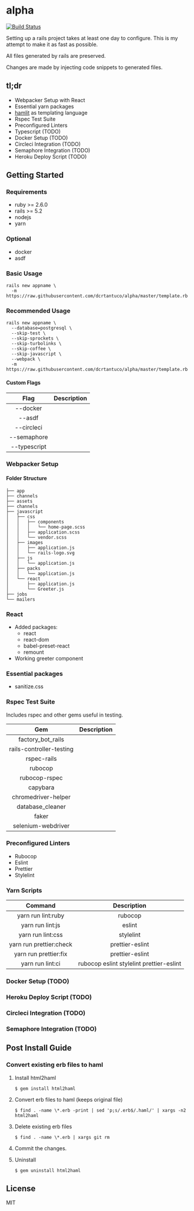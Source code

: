 # alpha

[![Build Status](https://travis-ci.org/dcrtantuco/alpha.svg?branch=master)](https://travis-ci.org/dcrtantuco/alpha)

Setting up a rails project takes at least one day to configure. This is my attempt to make it as fast as possible.

All files generated by rails are preserved.

Changes are made by injecting code snippets to generated files.

## tl;dr

- Webpacker Setup with React
- Essential yarn packages
- [hamlit](https://github.com/k0kubun/hamlit) as templating language
- Rspec Test Suite
- Preconfigured Linters
- Typescript (TODO)
- Docker Setup (TODO)
- Circleci Integration (TODO)
- Semaphore Integration (TODO)
- Heroku Deploy Script (TODO)

## Getting Started

### Requirements

- ruby >= 2.6.0
- rails >= 5.2
- nodejs
- yarn

### Optional

- docker
- asdf

### Basic Usage

```
rails new appname \
  -m https://raw.githubusercontent.com/dcrtantuco/alpha/master/template.rb
```

### Recommended Usage

```
rails new appname \
  --database=postgresql \
  --skip-test \
  --skip-sprockets \
  --skip-turbolinks \
  --skip-coffee \
  --skip-javascript \
  --webpack \
  -m https://raw.githubusercontent.com/dcrtantuco/alpha/master/template.rb
```

#### Custom Flags

|     Flag     | Description |
| :----------: | :---------: |
|   --docker   |             |
|    --asdf    |             |
|  --circleci  |             |
| --semaphore  |             |
| --typescript |             |

### Webpacker Setup

#### Folder Structure

```
├── app
├── channels
├── assets
├── channels
├── javascript
│   ├── css
│   │   ├── components
│   │   │   └── home-page.scss
│   │   ├── application.scss
│   │   └── vendor.scss
│   ├── images
│   │   ├── application.js
│   │   └── rails-logo.svg
│   ├── js
│   │   └── application.js
│   ├── packs
│   │   └── application.js
│   └── react
│       ├── application.js
│       └── Greeter.js
├── jobs
└── mailers
```

### React

- Added packages:
  - react
  - react-dom
  - babel-preset-react
  - remount
- Working greeter component

### Essential packages

- sanitize.css

### Rspec Test Suite

Includes rspec and other gems useful in testing.

|           Gem            | Description |
| :----------------------: | :---------: |
|    factory_bot_rails     |             |
| rails-controller-testing |             |
|       rspec-rails        |             |
|         rubocop          |             |
|      rubocop-rspec       |             |
|         capybara         |             |
|   chromedriver-helper    |             |
|     database_cleaner     |             |
|          faker           |             |
|    selenium-webdriver    |             |

### Preconfigured Linters

- Rubocop
- Eslint
- Prettier
- Stylelint

### Yarn Scripts

|         Command         |               Description                |
| :---------------------: | :--------------------------------------: |
|   yarn run lint:ruby    |                 rubocop                  |
|    yarn run lint:js     |                  eslint                  |
|    yarn run lint:css    |                stylelint                 |
| yarn run prettier:check |             prettier-eslint              |
|  yarn run prettier:fix  |             prettier-eslint              |
|    yarn run lint:ci     | rubocop eslint stylelint prettier-eslint |

### Docker Setup (TODO)

### Heroku Deploy Script (TODO)

### Circleci Integration (TODO)

### Semaphore Integration (TODO)

## Post Install Guide

### Convert existing erb files to haml

1. Install html2haml

   ```
   $ gem install html2haml
   ```

1. Convert erb files to haml (keeps original file)

   ```
   $ find . -name \*.erb -print | sed 'p;s/.erb$/.haml/' | xargs -n2 html2haml
   ```

1. Delete existing erb files

   ```
   $ find . -name \*.erb | xargs git rm
   ```

1. Commit the changes.
1. Uninstall

   ```
   $ gem uninstall html2haml
   ```

## License

MIT
